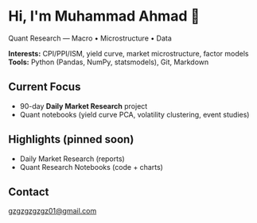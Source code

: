 # Hi, I'm Muhammad Ahmad 👋
Quant Research — Macro • Microstructure • Data

**Interests:** CPI/PPI/ISM, yield curve, market microstructure, factor models  
**Tools:** Python (Pandas, NumPy, statsmodels), Git, Markdown

## Current Focus
- 90-day **Daily Market Research** project
- Quant notebooks (yield curve PCA, volatility clustering, event studies)

## Highlights (pinned soon)
- Daily Market Research (reports)  
- Quant Research Notebooks (code + charts)

## Contact
gzgzgzgzgz01@gmail.com

<!--
**Ahmadmangal/Ahmadmangal** is a ✨ _special_ ✨ repository because its `README.md` (this file) appears on your GitHub profile.

Here are some ideas to get you started:

- 🔭 I’m currently working on ...
- 🌱 I’m currently learning ...
- 👯 I’m looking to collaborate on ...
- 🤔 I’m looking for help with ...
- 💬 Ask me about ...
- 📫 How to reach me: ...
- 😄 Pronouns: ...
- ⚡ Fun fact: ...
-->
